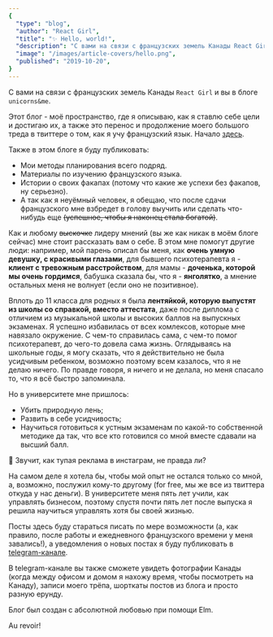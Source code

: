 ```yaml
---
{
  "type": "blog",
  "author": "React Girl",
  "title": "✨ Hello, world!",
  "description": "C вами на связи с французских земель Канады React Girl и вы в блоге unicorns&me. Этот блог - моё пространство, где я описываю, как я ставлю себе цели и достигаю их, а также это перенос и продолжение моего большого треда в твиттере о том, как я учу французский язык...",
  "image": "/images/article-covers/hello.png",
  "published": "2019-10-20",
}
---
```


C вами на связи с французских земель Канады `React Girl` и вы в блоге `unicorns&me`.

Этот блог - моё пространство, где я описываю, как я ставлю себе цели и достигаю их, а также это перенос и продолжение моего большого треда в твиттере о том, как я учу французский язык. Начало [здесь](https://twitter.com/react_girl/status/1154015164884279296).

Также в этом блоге я буду публиковать:

- Мои методы планирования всего подряд.
- Материалы по изучению французского языка.
- Истории о своих факапах (потому что какие же успехи без факапов, ну серьезно).
- А так как я неуёмный человек, я обещаю, что после сдачи французского мне взбредет в голову выучить или сделать что-нибудь еще ~~(успешное, чтобы я наконец стала богатой)~~.

Как и любому ~~выскочке~~ лидеру мнений (вы же как никак в моём блоге сейчас) мне стоит рассказать вам о себе. В этом мне помогут другие люди: например, мой парень описал бы меня, как **очень умную девушку, с красивыми глазами**, для бывшего психотерапевта я - **клиент с тревожным расстройством**, для мамы - **доченька, которой мы очень гордимся**, бабушка сказала бы, что я - **янголятко**, а мнение остальных меня не волнует (если оно не позитивное).

Вплоть до 11 класса для родных я была **лентяйкой, которую выпустят из школы со справкой, вместо аттестата**, даже после диплома с отличием из музыкальной школы и высоких баллов на выпускных экзаменах. Я успешно избавилась от всех комлексов, которые мне навязало окружение. С чем-то справилась сама, с чем-то помог психотерапевт, до чего-то довела сама жизнь. Оглядываясь на школьные годы, я могу сказать, что я действительно не была усидчивым ребенком, возможно поэтому всем казалось, что я не делаю ничего. По правде говоря, я ничего и не делала, но меня спасало то, что я всё быстро запоминала.

Но в университете мне пришлось:

- Убить природную лень;
- Развить в себе усидчивость;
- Научиться готовиться к устным экзаменам по какой-то собственной методике да так, что все кто готовился со мной вместе сдавали на высший балл.

💞 Звучит, как тупая реклама в инстаграм, не правда ли?

На самом деле я хотела бы, чтобы мой опыт не остался только со мной, а, возможно, послужил кому-то другому (for free, мы же все из твиттера откуда у нас деньги). В университете меня пять лет учили, как управлять бизнесом, поэтому спустя почти пять лет после выпуска я решила научиться управлять хотя бы своей жизнью.

Посты здесь буду стараться писать по мере возможности (а, как правило, после работы и ежедневного французского времени у меня завались!), а уведомления о новых постах я буду публиковать в [telegram-канале](https://t.me/unicornsandme).

В telegram-канале вы также сможете увидеть фотографии Канады (когда между офисом и домом я нахожу время, чтобы посмотреть на Канаду), записи моего трёпа, шорткаты постов из блога и просто разную ерунду.

Блог был создан с абсолютной любовью при помощи Elm.

Au revoir!

